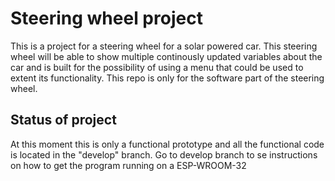 # Steering wheel project
This is a project for a steering wheel for a solar powered car. This steering wheel will be able to show multiple continously updated variables about the car and is built for the possibility of using a menu that could be used to extent its functionality. This repo is only for the software part of the steering wheel.

## Status of project
At this moment this is only a functional prototype and all the functional code is located in the "develop" branch.
Go to develop branch to se instructions on how to get the program running on a ESP-WROOM-32